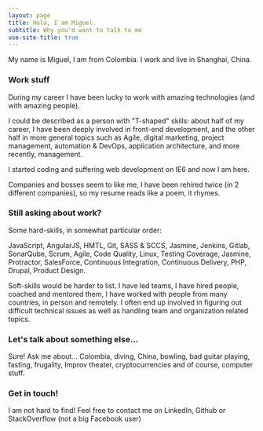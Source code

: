 ```yaml
---
layout: page
title: Hola, I am Miguel.
subtitle: Why you'd want to talk to me
use-site-title: true
---
```


My name is Miguel, I am from Colombia. I work and live in Shanghai, China.

### Work stuff

During my career I have been lucky to work with amazing technologies (and with amazing people).

I could be described as a person with "T-shaped" skills: about half of my career, I have been deeply involved in front-end development, and the other half in more general topics such as Agile, digital marketing, project management, automation & DevOps, application architecture, and more recently, management.

I started coding and suffering web development on IE6 and now I am here.

Companies and bosses seem to like me, I have been rehired twice (in 2 different companies), so my resume reads like a poem, it rhymes.

### Still asking about work?

Some hard-skills, in somewhat particular order:

JavaScript, AngularJS, HMTL, Git, SASS & SCCS, Jasmine, Jenkins, Gitlab, SonarQube,  Scrum, Agile, Code Quality, Linux, Testing Coverage, Jasmine, Protractor, SalesForce, Continuous Integration, Continuous Delivery, PHP, Drupal, Product Design.

Soft-skills would be harder to list. I have led teams, I have hired people, coached and mentored them, I have worked with people from many countries, in person and remotely. I often end up involved in figuring out difficult technical issues as well as handling team and organization related topics.

### Let's talk about something else...

Sure! Ask me about... Colombia, diving, China, bowling, bad guitar playing, fasting, frugality, Improv theater, cryptocurrencies and of course, computer stuff.

### Get in touch!

I am not hard to find! Feel free to contact me on LinkedIn, Github or StackOverflow (not a big Facebook user)
